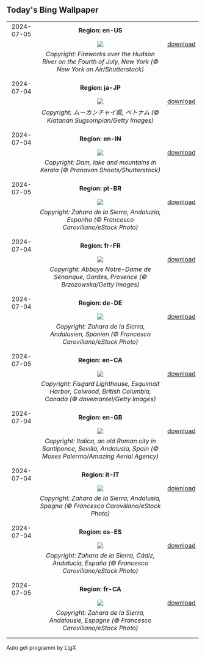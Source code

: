## Today's Bing Wallpaper
|      |      |      |
| :----: | :----: | :----: |
|2024-07-05|**Region: en-US**||
||![](https://www.bing.com/th?id=OHR.HudsonFireworks_EN-US4304057228_UHD.jpg&pid=hp&w=1152&h=648&rs=1&c=4)| [download](https://www.bing.com/th?id=OHR.HudsonFireworks_EN-US4304057228_UHD.jpg)|
||*Copyright: Fireworks over the Hudson River on the Fourth of July, New York (© New York on Air/Shutterstock)*
||
|||
|2024-07-04|**Region: ja-JP**||
||![](https://www.bing.com/th?id=OHR.YenBaiTerraces_JA-JP0209668675_UHD.jpg&pid=hp&w=1152&h=648&rs=1&c=4)| [download](https://www.bing.com/th?id=OHR.YenBaiTerraces_JA-JP0209668675_UHD.jpg)|
||*Copyright: ムーカンチャイ県, ベトナム (© Kiatanan Sugsompian/Getty Images)*
||
|||
|2024-07-04|**Region: en-IN**||
||![](https://www.bing.com/th?id=OHR.KeralaSummer_EN-IN8339171901_UHD.jpg&pid=hp&w=1152&h=648&rs=1&c=4)| [download](https://www.bing.com/th?id=OHR.KeralaSummer_EN-IN8339171901_UHD.jpg)|
||*Copyright: Dam, lake and mountains in Kerala (© Pranavan Shoots/Shutterstock)*
||
|||
|2024-07-05|**Region: pt-BR**||
||![](https://www.bing.com/th?id=OHR.ZaharaDeLaSierra_PT-BR7910795678_UHD.jpg&pid=hp&w=1152&h=648&rs=1&c=4)| [download](https://www.bing.com/th?id=OHR.ZaharaDeLaSierra_PT-BR7910795678_UHD.jpg)|
||*Copyright: Zahara de la Sierra, Andaluzia, Espanha (© Francesco Carovillano/eStock Photo)*
||
|||
|2024-07-04|**Region: fr-FR**||
||![](https://www.bing.com/th?id=OHR.SenanqueAbbey_FR-FR3993123153_UHD.jpg&pid=hp&w=1152&h=648&rs=1&c=4)| [download](https://www.bing.com/th?id=OHR.SenanqueAbbey_FR-FR3993123153_UHD.jpg)|
||*Copyright: Abbaye Notre-Dame de Sénanque, Gordes, Provence (© Brzozowska/Getty Images)*
||
|||
|2024-07-04|**Region: de-DE**||
||![](https://www.bing.com/th?id=OHR.ZaharaDeLaSierra_DE-DE0508508511_UHD.jpg&pid=hp&w=1152&h=648&rs=1&c=4)| [download](https://www.bing.com/th?id=OHR.ZaharaDeLaSierra_DE-DE0508508511_UHD.jpg)|
||*Copyright: Zahara de la Sierra, Andalusien, Spanien (© Francesco Carovillano/eStock Photo)*
||
|||
|2024-07-05|**Region: en-CA**||
||![](https://www.bing.com/th?id=OHR.FisgardLighthouse_EN-CA1018639901_UHD.jpg&pid=hp&w=1152&h=648&rs=1&c=4)| [download](https://www.bing.com/th?id=OHR.FisgardLighthouse_EN-CA1018639901_UHD.jpg)|
||*Copyright: Fisgard Lighthouse, Esquimalt Harbor, Colwood, British Columbia, Canada (© davemantel/Getty Images)*
||
|||
|2024-07-04|**Region: en-GB**||
||![](https://www.bing.com/th?id=OHR.ItalicaRuins_EN-GB5712011823_UHD.jpg&pid=hp&w=1152&h=648&rs=1&c=4)| [download](https://www.bing.com/th?id=OHR.ItalicaRuins_EN-GB5712011823_UHD.jpg)|
||*Copyright: Italica, an old Roman city in Santiponce, Sevilla, Andalusia, Spain (© Moses Palermo/Amazing Aerial Agency)*
||
|||
|2024-07-04|**Region: it-IT**||
||![](https://www.bing.com/th?id=OHR.ZaharaDeLaSierra_IT-IT4545122871_UHD.jpg&pid=hp&w=1152&h=648&rs=1&c=4)| [download](https://www.bing.com/th?id=OHR.ZaharaDeLaSierra_IT-IT4545122871_UHD.jpg)|
||*Copyright: Zahara de la Sierra, Andalusia, Spagna (© Francesco Carovillano/eStock Photo)*
||
|||
|2024-07-04|**Region: es-ES**||
||![](https://www.bing.com/th?id=OHR.ZaharaDeLaSierra_ES-ES8451895973_UHD.jpg&pid=hp&w=1152&h=648&rs=1&c=4)| [download](https://www.bing.com/th?id=OHR.ZaharaDeLaSierra_ES-ES8451895973_UHD.jpg)|
||*Copyright: Zahara de la Sierra, Cádiz, Andalucía, España (© Francesco Carovillano/eStock Photo)*
||
|||
|2024-07-05|**Region: fr-CA**||
||![](https://www.bing.com/th?id=OHR.ZaharaDeLaSierra_FR-CA6230509029_UHD.jpg&pid=hp&w=1152&h=648&rs=1&c=4)| [download](https://www.bing.com/th?id=OHR.ZaharaDeLaSierra_FR-CA6230509029_UHD.jpg)|
||*Copyright: Zahara de la Sierra, Andalousie, Espagne (© Francesco Carovillano/eStock Photo)*
||
|||

Auto get programm by LtgX
